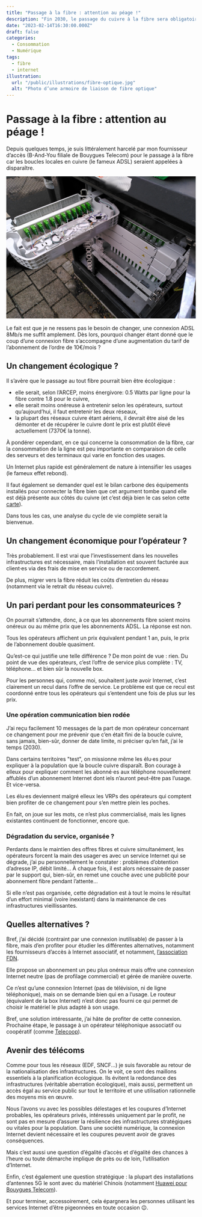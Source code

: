 ```yaml
---
title: "Passage à la fibre : attention au péage !"
description: "Fin 2030, le passage du cuivre à la fibre sera obligatoire. D’ici là, seule l’augmentation du prix des abonnements semble inévitable."
date: "2023-02-14T16:30:00.000Z"
draft: false
categories:
  - Consommation
  - Numérique
tags:
  - fibre
  - internet
illustration:
  url: "/public/illustrations/fibre-optique.jpg"
  alt: "Photo d’une armoire de liaison de fibre optique"
---
```


# Passage à la fibre : attention au péage !

Depuis quelques temps, je suis littéralement harcelé par mon fournisseur d’accès (B-And-You filiale de Bouygues Telecom) pour le passage à la fibre car les boucles locales en cuivre (le fameux ADSL) seraient appelées à disparaître.

![Photo d’une armoire de liaison de fibre optique](/public/illustrations/fibre-optique.jpg)

Le fait est que je ne ressens pas le besoin de changer, une connexion ADSL 8Mb/s me suffit amplement. Dès lors, pourquoi changer étant donné que le coup d’une connexion fibre s’accompagne d’une augmentation du tarif de l’abonnement de l’ordre de 10€/mois ?

## Un changement écologique ?

Il s’avère que le passage au tout fibre pourrait bien être écologique :
- elle serait, selon l’ARCEP, moins énergivore: 0.5 Watts par ligne pour la fibre contre 1.8 pour le cuivre,
- elle serait moins onéreuse à entretenir selon les opérateurs, surtout qu’aujourd’hui, il faut entretenir les deux réseaux,
- la plupart des réseaux cuivre étant aériens, il devrait être aisé de les démonter et de récupérer le cuivre dont le prix est plutôt élevé actuellement (7370€ la tonne).

À pondérer cependant, en ce qui concerne la consommation de la fibre, car la consommation de la ligne est peu importante en comparaison de celle des serveurs et des terminaux qui varie en fonction des usages.

Un Internet plus rapide est généralement de nature à intensifier les usages (le fameux effet rebond).

Il faut également se demander quel est le bilan carbone des équipements installés pour connecter la fibre bien que cet argument tombe quand elle est déjà présente aux côtés du cuivre (et c’est déjà bien le cas selon cette [carte](https://cartefibre.arcep.fr/)).

Dans tous les cas, une analyse du cycle de vie complète serait la bienvenue.

## Un changement économique pour l’opérateur ?

Très probablement. Il est vrai que l’investissement dans les nouvelles infrastructures est nécessaire, mais l’installation est souvent facturée aux client·es via des frais de mise en service ou de raccordement.

De plus, migrer vers la fibre réduit les coûts d’entretien du réseau (notamment via le retrait du réseau cuivre).

## Un pari perdant pour les consommateurices ?

On pourrait s’attendre, donc, à ce que les abonnements fibre soient moins onéreux ou au même prix que les abonnements ADSL. La réponse est non.

Tous les opérateurs affichent un prix équivalent pendant 1 an, puis, le prix de l’abonnement double quasiment.

Qu’est-ce qui justifie une telle différence ? De mon point de vue : rien. Du point de vue des opérateurs, c’est l’offre de service plus complète : TV, téléphone... et bien sûr la nouvelle box.

Pour les personnes qui, comme moi, souhaitent juste avoir Internet, c’est clairement un recul dans l’offre de service. Le problème est que ce recul est coordonné entre tous les opérateurs qui s’entendent une fois de plus sur les prix.

### Une opération communication bien rodée

J’ai reçu facilement 10 messages de la part de mon opérateur concernant ce changement pour me prévenir que c’en était fini de la boucle cuivre, sans jamais, bien-sûr, donner de date limite, ni préciser qu’en fait, j’ai le temps (2030).

Dans certains territoires "test", on missionne même les élu·es pour expliquer à la population que la boucle cuivre disparaît. Bon courage à elleux pour expliquer comment les abonné·es aux téléphone nouvellement affublés d’un abonnement Internet dont iels n’auront peut-être pas l’usage. Et vice-versa.

Les élu·es deviennent malgré elleux les VRPs des opérateurs qui comptent bien profiter de ce changement pour s’en mettre plein les poches.

En fait, on joue sur les mots, ce n’est plus commercialisé, mais les lignes existantes continuent de fonctionner, encore que.

### Dégradation du service, organisée ?

Perdants dans le maintien des offres fibres et cuivre simultanément, les opérateurs forcent la main des usager·es avec un service Internet qui se dégrade, j’ai pu personnellement le constater : problèmes d’obtention d’adresse IP, débit limité... À chaque fois, il est alors nécessaire de passer par le support qui, bien-sûr, en remet une couche avec une publicité pour abonnement fibre pendant l’attente...

Si elle n’est pas organisée, cette dégradation est à tout le moins le résultat d’un effort minimal (voire inexistant) dans la maintenance de ces infrastructures vieillissantes. 

## Quelles alternatives ?

Bref, j’ai décidé (contraint par une connexion inutilisable) de passer à la fibre, mais d’en profiter pour étudier les différentes alternatives, notamment les fournisseurs d’accès à Internet associatif, et notamment, [l’association FDN](https://www.fdn.fr/ "En savoir plus sur ce fournisseur d’accès à Internet").

Elle propose un abonnement un peu plus onéreux mais offre une connexion Internet neutre (pas de profilage commercial) et gérée de manière ouverte.

Ce n’est qu’une connexion Internet (pas de télévision, ni de ligne téléphonique), mais on se demande bien qui en a l’usage. Le routeur (équivalent de la box Internet) n’est donc pas fourni ce qui permet de choisir le matériel le plus adapté à son usage.

Bref, une solution intéressante, j’ai hâte de profiter de cette connexion. Prochaine étape, le passage à un opérateur téléphonique associatif ou coopératif (comme [Telecoop](https://telecoop.fr/)).

## Avenir des télécoms

Comme pour tous les réseaux (EDF, SNCF...) je suis favorable au retour de la nationalisation des infrastructures. On le voit, ce sont des maillons essentiels à la planification écologique. Ils évitent la redondance des infrastructures (véritable aberration écologique), mais aussi, permettent un accès égal au service public sur tout le territoire et une utilisation rationnelle des moyens mis en œuvre.

Nous l’avons vu avec les possibles délestages et les coupures d’Internet probables, les opérateurs privés, intéressés uniquement par le profit, ne sont pas en mesure d’assurer la résilience des infrastructures stratégiques ou vitales pour la population. Dans une société numérique, la connexion Internet devient nécessaire et les coupures peuvent avoir de graves conséquences.

Mais c’est aussi une question d’égalité d’accès et d’égalité des chances à l’heure ou toute démarche implique de près ou de loin, l’utilisation d’Internet.

Enfin, c’est également une question stratégique : la plupart des installations d’antennes 5G le sont avec du matériel Chinois (notamment [Huawei pour Bouygues Telecom](https://www.universfreebox.com/article/530065/la-loi-anti-huawei-nempeche-pas-bouygues-telecom-dequiper-les-deputes-de-routeurs-du-geant-chinois)).

Et pour terminer, accessoirement, cela épargnera les personnes utilisant les services Internet d’être pigeonnées en toute occasion 😉.
